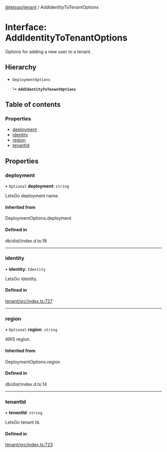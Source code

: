 [@letsgo/tenant](../README.md) / AddIdentityToTenantOptions

# Interface: AddIdentityToTenantOptions

Options for adding a new user to a tenant.

## Hierarchy

- `DeploymentOptions`

  ↳ **`AddIdentityToTenantOptions`**

## Table of contents

### Properties

- [deployment](AddIdentityToTenantOptions.md#deployment)
- [identity](AddIdentityToTenantOptions.md#identity)
- [region](AddIdentityToTenantOptions.md#region)
- [tenantId](AddIdentityToTenantOptions.md#tenantid)

## Properties

### deployment

• `Optional` **deployment**: `string`

LetsGo deployment name.

#### Inherited from

DeploymentOptions.deployment

#### Defined in

db/dist/index.d.ts:18

___

### identity

• **identity**: `Identity`

LetsGo identity.

#### Defined in

[tenant/src/index.ts:727](https://github.com/tjanczuk/letsgo/blob/c32fd97/packages/tenant/src/index.ts#L727)

___

### region

• `Optional` **region**: `string`

AWS region.

#### Inherited from

DeploymentOptions.region

#### Defined in

db/dist/index.d.ts:14

___

### tenantId

• **tenantId**: `string`

LetsGo tenant Id.

#### Defined in

[tenant/src/index.ts:723](https://github.com/tjanczuk/letsgo/blob/c32fd97/packages/tenant/src/index.ts#L723)
